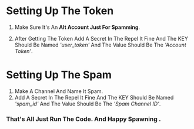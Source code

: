 # Setting Up The Token
1. Make Sure It's An **Alt Account Just For Spamming**.

2. After Getting The Token Add A Secret In The Repel It Fine And The KEY Should Be Named _'user_token'_ And The Value Should Be The _'Account Token'_.

# Setting Up The Spam
1. Make A Channel And Name It Spam.
2. Add A Secret In The Repel It Fine And The KEY Should Be Named _'spam_id'_ And The Value Should Be The _'Spam Channel ID'_.

### That's All Just Run The Code. And Happy Spawning .
